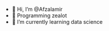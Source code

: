 - 👋 Hi, I’m @Afzalamir
- 👀 Programming zealot
- 🌱 I’m currently learning data science

<!---
Afzalosama/Afzalosama is a ✨ special ✨ repository because its `README.md` (this file) appears on your GitHub profile.
You can click the Preview link to take a look at your changes.
--->
